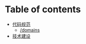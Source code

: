 # Table of contents

* [代码规范](README.md)
  * [/domains](dai-ma-gui-fan/page-1.md)
* [技术建设](ji-shu-jian-she.md)
